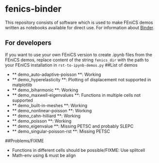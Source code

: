 # fenics-binder
This repository consists of software which is used to make FEniCS demos written as notebooks available for direct use.
For information about [Binder](http://mybinder.org/).

## For developers
If you want to use your own FEniCS version to create .ipynb files from the FEniCS demos, replace content of the string 
`fenics_dir` with the path to your FEniCS installation in `rst-to-ipynb-demos.py`
##List of demos
- ** demo_auto-adaptive-poisson **: Working
- ** demo_hyperelasticity **: Plotting of displacement not supported in matplotlib
- ** demo_biharmonic **: Working
- ** demo_maxwell-eigenvalues **: Functions in multiple cells not supported
- ** demo_built-in-meshes **: Working
- ** demo_nonlinear-poisson **: Working
- ** demo_cahn-hilliard **: Working
- ** demo_poisson **: Working
- ** demo_eigenvalue **: Missing PETSC and probably SLEPC
- ** demo_singular-poisson-rst **: Missing PETSC

##Problems/FIXME
- Functions in different cells should be possible/FIXME: Use splitcell
- Math-env using & must be align